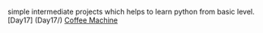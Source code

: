 simple intermediate projects which helps to learn python from basic level.
[Day17] (Day17/)
[Coffee Machine](coffeeMachine/)
